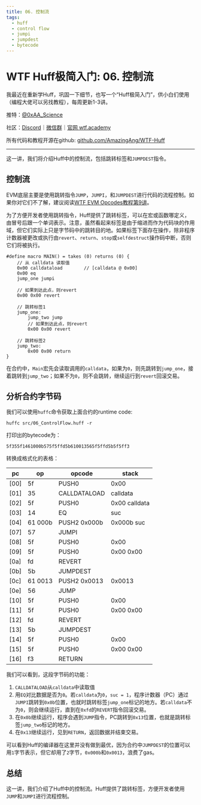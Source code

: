 ```yaml
---
title: 06. 控制流
tags:
  - huff
  - control flow
  - jumpi
  - jumpdest
  - bytecode
---
```


# WTF Huff极简入门: 06. 控制流

我最近在重新学Huff，巩固一下细节，也写一个“Huff极简入门”，供小白们使用（编程大佬可以另找教程），每周更新1-3讲。

推特：[@0xAA_Science](https://twitter.com/0xAA_Science)

社区：[Discord](https://discord.gg/5akcruXrsk)｜[微信群](https://docs.google.com/forms/d/e/1FAIpQLSe4KGT8Sh6sJ7hedQRuIYirOoZK_85miz3dw7vA1-YjodgJ-A/viewform?usp=sf_link)｜[官网 wtf.academy](https://wtf.academy)

所有代码和教程开源在github: [github.com/AmazingAng/WTF-Huff](https://github.com/AmazingAng/WTF-Huff)

-----

这一讲，我们将介绍Huff中的控制流，包括跳转标签和`JUMPDEST`指令。

## 控制流

EVM底层主要是使用跳转指令`JUMP`，`JUMPI`，和`JUMPDEST`进行代码的流程控制。如果你对它们不了解，建议阅读[WTF EVM Opcodes教程第9讲](https://github.com/WTFAcademy/WTF-EVM-Opcodes/tree/main/09_FlowOp)。

为了方便开发者使用跳转指令，Huff提供了跳转标签，可以在宏或函数哪定义，由冒号后跟一个单词表示。注意，虽然看起来标签是由于缩进而作为代码块的作用域，但它们实际上只是字节码中的跳转目的地。如果标签下面存在操作，除非程序计数器被更改或执行由`revert`、`return`、`stop`或`selfdestruct`操作码中断，否则它们将被执行。

```
#define macro MAIN() = takes (0) returns (0) {
    // 从 calldata 读取值
    0x00 calldataload        // [calldata @ 0x00]
    0x00 eq
    jump_one jumpi

    // 如果到达此点，则revert
    0x00 0x00 revert

    // 跳转标签1
    jump_one:
        jump_two jump
        // 如果到达此点，则revert
        0x00 0x00 revert

    // 跳转标签2
    jump_two:
        0x00 0x00 return
}
```

在合约中，`Main`宏先会读取调用的`calldata`，如果为`0`，则先跳转到`jump_one`，接着跳转到`jump_two`；如果不为`0`，则不会跳转，继续运行到`revert`回滚交易。

## 分析合约字节码

我们可以使用`huffc`命令获取上面合约的runtime code:

```shell
huffc src/06_ControlFlow.huff -r
```

打印出的bytecode为：

```
5f355f1461000b575f5ffd5b610013565f5ffd5b5f5ff3
```

转换成格式化的表格：

| pc   | op     | opcode         | stack              |
|------|--------|----------------|--------------------|
| [00] | 5f     | PUSH0          | 0x00               |
| [01] | 35     | CALLDATALOAD   | calldata           |
| [02] | 5f     | PUSH0          | 0x00 calldata      |
| [03] | 14     | EQ             | suc                |
| [04] | 61 000b| PUSH2 0x000b   | 0x000b suc         |
| [07] | 57     | JUMPI          |                    |
| [08] | 5f     | PUSH0          | 0x00               |
| [09] | 5f     | PUSH0          | 0x00 0x00          |
| [0a] | fd     | REVERT        |                    |
| [0b] | 5b     | JUMPDEST       |                    |
| [0c] | 61 0013| PUSH2 0x0013   | 0x0013             |
| [0e] | 56     | JUMP           |                    |
| [10] | 5f     | PUSH0          | 0x00               |
| [11] | 5f     | PUSH0          | 0x00 0x00          |
| [12] | fd     | REVERT        |                    |
| [13] | 5b     | JUMPDEST       |                    |
| [14] | 5f     | PUSH0          | 0x00               |
| [15] | 5f     | PUSH0          | 0x00 0x00          |
| [16] | f3     | RETURN         |                    |

我们可以看到，这段字节码的功能：

1. `CALLDATALOAD`从`calldata`中读取值
2. 用`EQ`对比数据是否为`0`。若`calldata`为`0`，`suc = 1`，程序计数器（PC）通过`JUMPI`跳转到`0x0b`位置，也就时跳转标签`jump_one`标记的地方。若`calldata`不为`0`，则会继续运行，直到在`0xfd`的`REVERT`指令回滚交易。
3. 在`0x0b`继续运行，程序会遇到`JUMP`指令，PC跳转到`0x13`位置，也就是跳转标签`jump_two`标记的地方。
4. 在`0x13`继续运行，见到`RETURN`，返回数据并结束交易。

可以看到Huff的编译器在这里并没有做到最优，因为合约中`JUMPDEST`的位置可以用`1`字节表示，但它却用了`2`字节，`0x000b`和`0x0013`，浪费了gas。

## 总结

这一讲，我们介绍了Huff中的控制流。Huff提供了跳转标签，方便开发者使用`JUMP`和`JUMPI`进行流程控制。